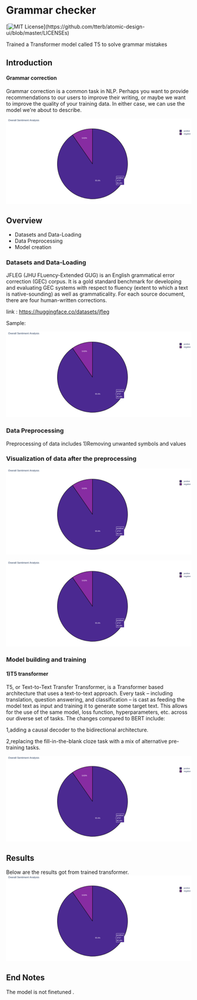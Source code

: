 
# Grammar checker

[![MIT License](https://img.shields.io/apm/l/atomic-design-ui.svg?)](https://github.com/tterb/atomic-design-ui/blob/master/LICENSEs)

Trained a Transformer model called T5 to solve grammar mistakes
## Introduction 

#### Grammar correction
Grammar correction is a common task in NLP. Perhaps you want to provide recommendations to our users to improve their writing, or maybe we want to improve the quality of your training data. In either case, we can use the model we're about to describe.



![alt text](https://raw.githubusercontent.com/vivekalex61/insightsearch/master/test/overall_sentiments.png)

## Overview 
- Datasets and Data-Loading
- Data Preprocessing
- Model creation

### Datasets and Data-Loading

JFLEG (JHU FLuency-Extended GUG) is an English grammatical error correction (GEC) corpus. It is a gold standard benchmark for developing and evaluating GEC systems with respect to fluency (extent to which a text is native-sounding) as well as grammaticality. For each source document, there are four human-written corrections.

link : https://huggingface.co/datasets/jfleg

Sample: 

![alt text](https://raw.githubusercontent.com/vivekalex61/insightsearch/master/test/overall_sentiments.png)



### Data Preprocessing
 Preprocessing of data includes 
 1)Removing unwanted symbols and values
 

### Visualization of data after the preprocessing 

![alt text](https://raw.githubusercontent.com/vivekalex61/insightsearch/master/test/overall_sentiments.png)

![alt text](https://raw.githubusercontent.com/vivekalex61/insightsearch/master/test/overall_sentiments.png)




### Model building and training





#### 1)T5 transformer

T5, or Text-to-Text Transfer Transformer, is a Transformer based architecture that uses a text-to-text approach. Every task – including translation, question answering, and classification – is cast as feeding the model text as input and training it to generate some target text. This allows for the use of the same model, loss function, hyperparameters, etc. across our diverse set of tasks. The changes compared to BERT include:

1,adding a causal decoder to the bidirectional architecture.

2,replacing the fill-in-the-blank cloze task with a mix of alternative pre-training tasks.



![alt text](https://raw.githubusercontent.com/vivekalex61/insightsearch/master/test/overall_sentiments.png)



## Results
Below are the results  got from trained transformer.
![alt text](https://raw.githubusercontent.com/vivekalex61/insightsearch/master/test/overall_sentiments.png)


## End Notes

The model is not finetuned .